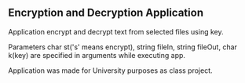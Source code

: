 ## Encryption and Decryption Application

Application encrypt and decrypt text from selected files using key.

Parameters char st('s' means encrypt), string fileIn, string fileOut, char k(key) are specified in arguments while executing app.

Application was made for University purposes as class project.
